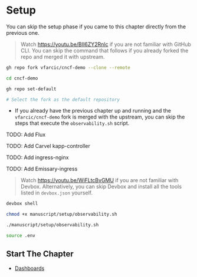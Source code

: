 # Setup

You can skip the setup phase if you came to this chapter directly from the previous one.

> Watch https://youtu.be/BII6ZY2Rnlc if you are not familiar with GitHub CLI.
> You can skip the command that follows if you already forked the repo and merged it with upstream.

```bash
gh repo fork vfarcic/cncf-demo --clone --remote

cd cncf-demo

gh repo set-default

# Select the fork as the default repository
```

* If you already have the previous chapter up and running and the `vfarcic/cncf-demo` fork is merged with the upstream, you can skip the steps that execute the `observability.sh` script.

TODO: Add Flux

TODO: Add Carvel kapp-controller

TODO: Add ingress-nginx

TODO: Add Emissary-ingress

> Watch https://youtu.be/WiFLtcBvGMU if you are not familiar with Devbox. Alternatively, you can skip Devbox and install all the tools listed in `devbox.json` yourself.

```bash
devbox shell

chmod +x manuscript/setup/observability.sh

./manuscript/setup/observability.sh

source .env
```

## Start The Chapter

* [Dashboards](../dashboards/README.md)